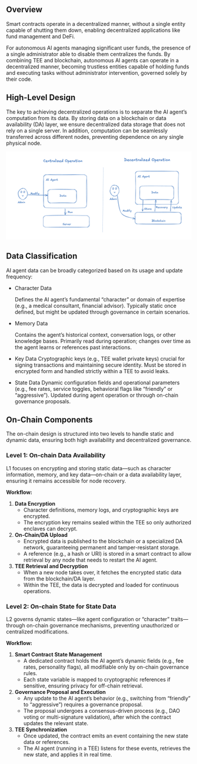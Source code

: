 ## Overview
Smart contracts operate in a decentralized manner, without a single entity capable of shutting them down, enabling decentralized applications like fund management and DeFi.

For autonomous AI agents managing significant user funds, the presence of a single administrator able to disable them centralizes the funds. By combining TEE and blockchain, autonomous AI agents can operate in a decentralized manner, becoming trustless entities capable of holding funds and executing tasks without administrator intervention, governed solely by their code.



## High-Level Design

The key to achieving decentralized operations is to separate the AI agent’s computation from its data. By storing data on a blockchain or data availability (DA) layer, we ensure decentralized data storage that does not rely on a single server. In addition, computation can be seamlessly transferred across different nodes, preventing dependence on any single physical node.


![img1](img1.png)


## Data Classification

AI agent data can be broadly categorized based on its usage and update frequency:

* Character Data 

    Defines the AI agent’s fundamental “character” or domain of expertise (e.g., a medical consultant, financial advisor).
    Typically static once defined, but might be updated through governance in certain scenarios.

* Memory Data
  
    Contains the agent’s historical context, conversation logs, or other knowledge bases.
    Primarily read during operation; changes over time as the agent learns or references past interactions.

* Key Data
    Cryptographic keys (e.g., TEE wallet private keys) crucial for signing transactions and maintaining secure identity.
    Must be stored in encrypted form and handled strictly within a TEE to avoid leaks.
* State Data
    Dynamic configuration fields and operational parameters (e.g., fee rates, service toggles, behavioral flags like “friendly” or “aggressive”). Updated during agent operation or through on-chain governance proposals.



## On-Chain Components

The on-chain design is structured into two levels to handle static and dynamic data, ensuring both high availability and decentralized governance.



### Level 1: On-chain Data Availability

L1 focuses on encrypting and storing static data—such as character information, memory, and key data—on-chain or a data availability layer, ensuring it remains accessible for node recovery.

**Workflow:**

1. **Data Encryption**
   - Character definitions, memory logs, and cryptographic keys are encrypted.
   - The encryption key remains sealed within the TEE so only authorized enclaves can decrypt.
2. **On-Chain/DA Upload**
   - Encrypted data is published to the blockchain or a specialized DA network, guaranteeing permanent and tamper-resistant storage.
   - A reference (e.g., a hash or URI) is stored in a smart contract to allow retrieval by any node that needs to restart the AI agent.
3. **TEE Retrieval and Decryption**
   - When a new node takes over, it fetches the encrypted static data from the blockchain/DA layer.
   - Within the TEE, the data is decrypted and loaded for continuous operations.



### Level 2: On-chain State for State Data

L2 governs dynamic states—like agent configuration or “character” traits—through on-chain governance mechanisms, preventing unauthorized or centralized modifications.

**Workflow:**

1. **Smart Contract State Management**
   - A dedicated contract holds the AI agent’s dynamic fields (e.g., fee rates, personality flags), all modifiable only by on-chain governance rules.
   - Each state variable is mapped to cryptographic references if sensitive, ensuring privacy for off-chain retrieval.
2. **Governance Proposal and Execution**
   - Any update to the AI agent’s behavior (e.g., switching from “friendly” to “aggressive”) requires a governance proposal.
   - The proposal undergoes a consensus-driven process (e.g., DAO voting or multi-signature validation), after which the contract updates the relevant state.
3. **TEE Synchronization**
   - Once updated, the contract emits an event containing the new state data or references.
   - The AI agent (running in a TEE) listens for these events, retrieves the new state, and applies it in real time.
